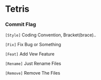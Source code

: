 # Tetris

### Commit Flag
`[Style]`  Coding Convention, Bracket(brace)..

`[Fix]`  Fix Bug or Something

`[Feat]`  Add Vew Feature

`[Rename]`  Just Rename Files

`[Remove]`  Remove The Files
